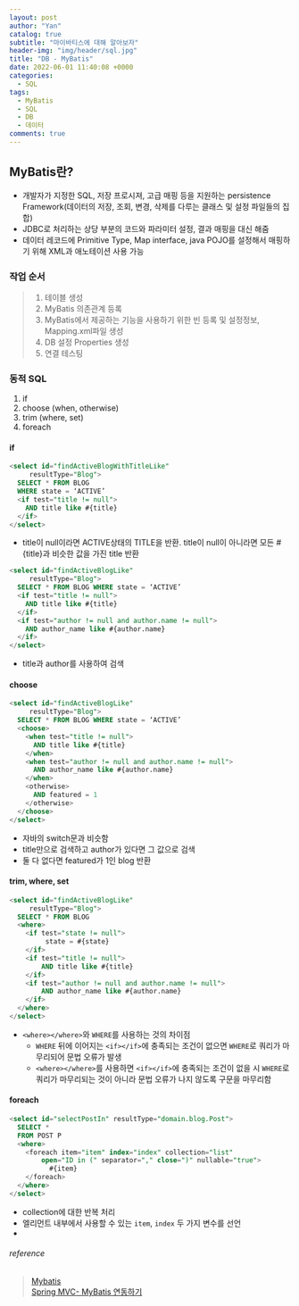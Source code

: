 ```yaml
---
layout: post
author: "Yan"
catalog: true
subtitle: "마이바티스에 대해 알아보자"
header-img: "img/header/sql.jpg"
title: "DB - MyBatis"
date: 2022-06-01 11:40:08 +0000
categories:
  - SQL
tags:
  - MyBatis
  - SQL
  - DB
  - 데이터
comments: true
---
```


## MyBatis란?

- 개발자가 지정한 SQL, 저장 프로시져, 고급 매핑 등을 지원하는 persistence Framework(데이터의 저장, 조회, 변경, 삭제를 다루는 클래스 및 설정 파일들의 집합)
- JDBC로 처리하는 상당 부분의 코드와 파라미터 설정, 결과 매핑을 대신 해줌
- 데이터 레코드에 Primitive Type, Map interface, java POJO를 설정해서 매핑하기 위해 XML과 애노테이션 사용 가능

### 작업 순서

> 1. 테이블 생성
> 2. MyBatis 의존관계 등록
> 3. MyBatis에서 제공하는 기능을 사용하기 위한 빈 등록 및 설정정보, Mapping.xml파일 생성
> 4. DB 설정 Properties 생성
> 5. 연결 테스팅

### 동적 SQL

1. if
2. choose (when, otherwise)
3. trim (where, set)
4. foreach

#### if
```SQL
<select id="findActiveBlogWithTitleLike"
     resultType="Blog">
  SELECT * FROM BLOG
  WHERE state = ‘ACTIVE’
  <if test="title != null">
    AND title like #{title}
  </if>
</select>
```

- title이 null이라면 ACTIVE상태의 TITLE을 반환. title이 null이 아니라면 모든 #{title}과 비슷한 값을 가진 title 반환

```SQL
<select id="findActiveBlogLike"
     resultType="Blog">
  SELECT * FROM BLOG WHERE state = ‘ACTIVE’
  <if test="title != null">
    AND title like #{title}
  </if>
  <if test="author != null and author.name != null">
    AND author_name like #{author.name}
  </if>
</select>
```

- title과 author를 사용하여 검색

#### choose
```SQL
<select id="findActiveBlogLike"
     resultType="Blog">
  SELECT * FROM BLOG WHERE state = ‘ACTIVE’
  <choose>
    <when test="title != null">
      AND title like #{title}
    </when>
    <when test="author != null and author.name != null">
      AND author_name like #{author.name}
    </when>
    <otherwise>
      AND featured = 1
    </otherwise>
  </choose>
</select>
```

- 자바의 switch문과 비슷함
- title만으로 검색하고 author가 있다면 그 값으로 검색
- 둘 다 없다면 featured가 1인 blog 반환

#### trim, where, set

```SQL
<select id="findActiveBlogLike"
     resultType="Blog">
  SELECT * FROM BLOG
  <where>
    <if test="state != null">
         state = #{state}
    </if>
    <if test="title != null">
        AND title like #{title}
    </if>
    <if test="author != null and author.name != null">
        AND author_name like #{author.name}
    </if>
  </where>
</select>
```

- `<where></where>`와 `WHERE`를 사용하는 것의 차이점
  - `WHERE` 뒤에 이어지는 `<if></if>`에 충족되는 조건이 없으면 `WHERE`로 쿼리가 마무리되어 문법 오류가 발생
  - `<where></where>`를 사용하면 `<if></if>`에 충족되는 조건이 없을 시 `WHERE`로 쿼리가 마무리되는 것이 아니라 문법 오류가 나지 않도록 구문을 마무리함

#### foreach

```SQL
<select id="selectPostIn" resultType="domain.blog.Post">
  SELECT *
  FROM POST P
  <where>
    <foreach item="item" index="index" collection="list"
        open="ID in (" separator="," close=")" nullable="true">
          #{item}
    </foreach>
  </where>
</select>
```

- collection에 대한 반복 처리
- 엘리먼트 내부에서 사용할 수 있는 `item`, `index` 두 가지 변수를 선언
- 

###### reference

> [Mybatis](https://mybatis.org/mybatis-3/ko/index.html)  
> [Spring MVC- MyBatis 연동하기](https://honeyinfo7.tistory.com/124)
